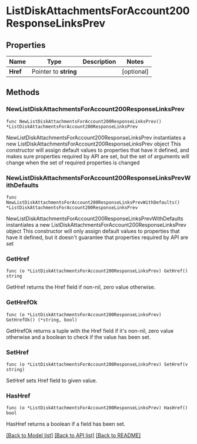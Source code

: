 # ListDiskAttachmentsForAccount200ResponseLinksPrev

## Properties

Name | Type | Description | Notes
------------ | ------------- | ------------- | -------------
**Href** | Pointer to **string** |  | [optional] 

## Methods

### NewListDiskAttachmentsForAccount200ResponseLinksPrev

`func NewListDiskAttachmentsForAccount200ResponseLinksPrev() *ListDiskAttachmentsForAccount200ResponseLinksPrev`

NewListDiskAttachmentsForAccount200ResponseLinksPrev instantiates a new ListDiskAttachmentsForAccount200ResponseLinksPrev object
This constructor will assign default values to properties that have it defined,
and makes sure properties required by API are set, but the set of arguments
will change when the set of required properties is changed

### NewListDiskAttachmentsForAccount200ResponseLinksPrevWithDefaults

`func NewListDiskAttachmentsForAccount200ResponseLinksPrevWithDefaults() *ListDiskAttachmentsForAccount200ResponseLinksPrev`

NewListDiskAttachmentsForAccount200ResponseLinksPrevWithDefaults instantiates a new ListDiskAttachmentsForAccount200ResponseLinksPrev object
This constructor will only assign default values to properties that have it defined,
but it doesn't guarantee that properties required by API are set

### GetHref

`func (o *ListDiskAttachmentsForAccount200ResponseLinksPrev) GetHref() string`

GetHref returns the Href field if non-nil, zero value otherwise.

### GetHrefOk

`func (o *ListDiskAttachmentsForAccount200ResponseLinksPrev) GetHrefOk() (*string, bool)`

GetHrefOk returns a tuple with the Href field if it's non-nil, zero value otherwise
and a boolean to check if the value has been set.

### SetHref

`func (o *ListDiskAttachmentsForAccount200ResponseLinksPrev) SetHref(v string)`

SetHref sets Href field to given value.

### HasHref

`func (o *ListDiskAttachmentsForAccount200ResponseLinksPrev) HasHref() bool`

HasHref returns a boolean if a field has been set.


[[Back to Model list]](../README.md#documentation-for-models) [[Back to API list]](../README.md#documentation-for-api-endpoints) [[Back to README]](../README.md)


